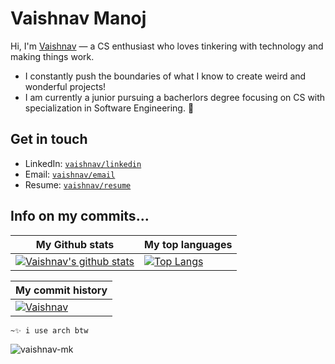 # Vaishnav Manoj
Hi, I'm [Vaishnav](https://vaishnav.one) — a CS enthusiast who loves tinkering with technology and making things work. 
* I constantly push the boundaries of what I know to create weird and wonderful projects!
* I am currently a junior pursuing a bacherlors degree focusing on CS with specialization in Software Engineering. 🚀


## Get in touch
- LinkedIn: [`vaishnav/linkedin`](https://vaishnav.one/linkedin)
- Email: [`vaishnav/email`](https://vaishnav.one/email)
- Resume: [`vaishnav/resume`](https://vaishnav.one/view-resume)


## Info on my commits...

| My Github stats | My top languages |
|---|---|
| [![Vaishnav's github stats](https://github-readme-stats.vercel.app/api?username=vaishnav-mk&show_icons=true&theme=dark)](https://github.com/vaishnav-mk) | [![Top Langs](https://github-readme-stats.vercel.app/api/top-langs/?username=vaishnav-mk&layout=compact&theme=dark)](https://github.com/vaishnav-mk) | 

| My commit history |
|---|
|[![Vaishnav](https://github-readme-activity-graph.vercel.app/graph?username=vaishnav-mk&bg_color=151515&color=c1c0c1&line=ffffff&point=403d3d&area=true&hide_border=true)](https://github.com/ashutosh00710/github-readme-activity-graph) |


`~✨ i use arch btw`
<p align="left"><img src="https://komarev.com/ghpvc/?username=vaishnav-mk&color=grey" alt="vaishnav-mk"/></p>
